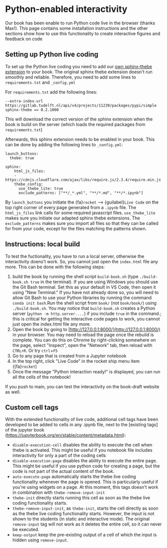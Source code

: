 # Python-enabled interactivity

Our book has been enable to run Python code live in the browser (thanks Max!). This page contains some installation instructions and the other sections show how to use this functionality to create interactive figures and feedback on code

## Setting up Python live coding
To set up the Python live coding you need to add our [own sphinx-thebe extension](https://gitlab.tudelft.nl/interactivetextbooks-citg/extensions/sphinx-thebe) to your book. The original sphinx thebe extension doesn't run smoothly and reliable. Therefore, you need to add some lines to `requirements.txt` and `_config.yml`

For `requirements.txt` add the following lines:
```
--extra-index-url https://gitlab.tudelft.nl/api/v4/projects/11239/packages/pypi/simple
sphinx-thebe == 0.2.1000
```
This will download the correct version of the sphinx extension when the book is build on the server (which loads the required packages from `requirements.txt`)

Afterwards, this sphinx extension needs to be enabled in your book. This can be done by adding the following lines to `_config.yml`:

```
launch_buttons:
  thebe: true

sphinx:
    html_js_files:
    - https://cdnjs.cloudflare.com/ajax/libs/require.js/2.3.4/require.min.js
    thebe_config:
      use_thebe_lite: true
      exclude_patterns: ["**/_*.yml", "**/*.md", "**/*.ipynb"]
```

By `launch_buttons` you initiate the {fa}`rocket` --> {guilabel}`Live Code` on the top right corner of every page generated from a `.ipynb` file. The `html_js_files` link calls for some required javascript files. `use_thebe_lite` makes sure you initiate our adapted sphinx thebe extensions. The `exclude_patterns` makes sure you import all files so that they can be called for from your code, except for the files matching the patterns shown.

## Instructions: local build

To test the fuctionality, you have to run a local server, otherwise the interactivity doens't work. So, you cannot just open the `index.html` file any more. This can be done with the following steps:
1. build the book by running the shell script `build-book.sh` (type `./build-book.sh true` in the terminal). If you are using Windows you should use the Git Bash terminal. Set this as your default in VS Code, then open it using "New Terminal." If you have not already done so, you will need to allow Git Bash to use your Python libraries by running the command `conda init bash`.Run the shell script from `book/` (not `book/book/`) using `./build-book.sh`. You may notice that `build-book.sh` creates a Python server (`python -m http.server....`) if you include `true` in the command.; this is critical for getting the interactive code pages to work, you cannot just open the index.html file any more.
2. Open the book by going to [http://127.0.0.1:8000/](http://127.0.0.1:8000/) in your browser. You may need to reload the page once the rebuild is complete. You can do this on Chrome by right-clicking somewhere on the page, select "Inspect", open the "Network" tab, then reload with `CTRL+R`. Or try `ctrl`+`F5`
3. Go to any page that is created from a Jupyter notebook
4. In the top right, click "Live Code" in the rocket ship menu item ({fa}`rocket`)
5. Once the message "Python interaction ready!" is displayed, you can run all the cells of the notebook!

If you push to main, you can test the interactivity on the book-draft website as well.

## Custom cell tags
With the extended functionality of live code, additional cell tags have been developed to be added to cells in any .ipynb file, next to the [existing tags] of the jupyter book (https://jupyterbook.org/en/stable/content/metadata.html):
- `disable-execution-cell` disables the ability to execute the cell when thebe is activated. This might be useful if you notebook file includes interactivity for only a part of the coding cells
- `disable-execution-page` disables the ability to execute the entire page. This might be useful if you use python code for creating a page, but the code is not part of the actual content of the book.
- `auto-execute-page` automatically starts the thebe live coding functionality whenever the page is opened. This is particularly useful if you're using widgets on a page. At this moment, this tags doesn't work in combination with `thebe-remove-input-init`
- `thebe-init` directly starts running this cell as soon as the thebe live coding functionality starts.
- `thebe-remove-input-init`, as `thebe-init`, starts the cell directly as soon as the thebe live coding functionality starts. However, the input is not shown to the students (in static and interactive mode). The original `remove-input` tag will not work as it deletes the entire cell, so it can never be executed.
- `keep-output` keep the pre-existing output of a cell of which the input is hidden using `remove-input`.

